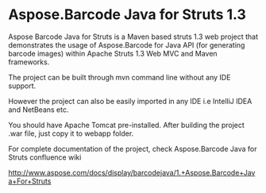 # Aspose.Barcode Java for Struts 1.3

Aspose Barcode Java for Struts is a Maven based struts 1.3 web project that demonstrates the usage of Aspose.Barcode for Java API  (for generating barcode images) within Apache Struts 1.3 Web MVC and Maven frameworks.

The project  can be built through mvn command line without any IDE support.

However the project can also be easily imported in any IDE i.e IntelliJ IDEA and NetBeans etc.

You should have Apache Tomcat pre-installed. After building the project .war file, just copy it to webapp folder.

For complete documentation of the project, check Aspose.Barcode Java for Struts confluence wiki 

http://www.aspose.com/docs/display/barcodejava/1.+Aspose.Barcode+Java+For+Struts

